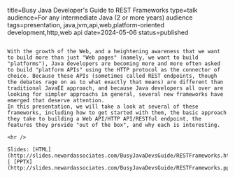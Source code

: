 title=Busy Java Developer's Guide to REST Frameworks
type=talk
audience=For any intermediate Java (2 or more years) audience
tags=presentation, java,jvm,api,web,platform-oriented development,http,web api
date=2024-05-06
status=published
~~~~~~

With the growth of the Web, and a heightening awareness that we want to build more than just "Web pages" (namely, we want to build "platforms"), Java developers are becoming more and more often asked to build "platform APIs" using the HTTP protocol as the connector of choice. Because these APIs (sometimes called REST endpoints, though the debates rage on as to what exactly that means) are different than traditional JavaEE approach, and because Java developers all over are looking for simpler approachs in general, several new frameworks have emerged that deserve attention.
In this presentation, we will take a look at several of these frameworks, including how to get started with them, the basic approach they take to building a Web API/HTTP API/RESTful endpoint, the features they provide "out of the box", and why each is interesting.
    
<hr />

Slides: [HTML](http://slides.newardassociates.com/BusyJavaDevsGuide/RESTFrameworks.html) | [PPTX](http://slides.newardassociates.com/BusyJavaDevsGuide/RESTFrameworks.pptx)
